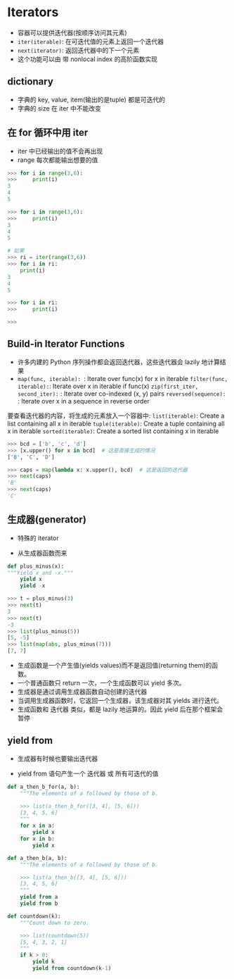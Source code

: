 # Iterators
- 容器可以提供迭代器(按顺序访问其元素)
- ```iter(iterable)```: 在可迭代值的元素上返回一个迭代器
- ```next(iterator)```: 返回迭代器中的下一个元素
- 这个功能可以由 带 nonlocal index 的高阶函数实现

## dictionary
- 字典的 key, value, item(输出的是tuple) 都是可迭代的
- 字典的 size 在 iter 中不能改变

## 在 for 循环中用 iter
- iter 中已经输出的值不会再出现
- range 每次都能输出想要的值
```python
>>> for i in range(3,6):
>>>     print(i)
3
4
5

>>> for i in range(3,6):
>>>     print(i)
3
4
5

# 如果
>>> ri = iter(range(3,6))
>>> for i in ri:
    print(i)
3
4
5

>>> for i in ri:
>>>     print(i)

>>> 
```

## Build-in Iterator Functions
- 许多内建的 Python 序列操作都会返回迭代器，这些迭代器会 lazily 地计算结果
- ```map(func, iterable): ```: Iterate over func(x) for x in iterable 
```filter(func, iterable):```: Iterate over x in iterable if func(x)
```zip(first_iter, second_iter):``` : Iterate over co-indexed (x, y) pairs
```reversed(sequence):``` : Iterate over x in a sequence in reverse order

要查看迭代器的内容，将生成的元素放入一个容器中:
```list(iterable)```: Create a list containing all x in iterable
```tuple(iterable)```: Create a tuple containing all x in iterable
```sorted(iterable)```: Create a sorted list containing x in iterable

```python
>>> bcd = ['b', 'c', 'd']
>>> [x.upper() for x in bcd]  # 这是直接生成的情况
['B', 'C', 'D']

>>> caps = map(lambda x: x.upper(), bcd)  # 这是返回的迭代器 
>>> next(caps)
'B'
>>> next(caps)
'C'
```

## 生成器(generator)
- 特殊的 iterator

- 从生成器函数而来

  
```python
def plus_minus(x):
"""Yield x and -x."""
    yield x
    yield -x

>>> t = plus_minus(3)
>>> next(t)
3
>>> next(t)
-3
>>> list(plus_minus(5))
[5, -5]
>>> list(map(abs, plus_minus(7)))
[7, 7]

```


- 生成函数是一个产生值(yields values)而不是返回值(returning them)的函数。
- 一个普通函数只 return 一次，一个生成函数可以 yield 多次。
- 生成器是通过调用生成器函数自动创建的迭代器
- 当调用生成器函数时，它返回一个生成器，该生成器对其 yields 进行迭代。
- 生成函数和 迭代器 类似，都是 lazily 地运算的。因此 yield 后在那个框架会暂停

## yield from
- 生成器有时候也要输出迭代器

- yield from 语句产生一个 迭代器 或 所有可迭代的值

  
```python
def a_then_b_for(a, b):
    """The elements of a followed by those of b.

    >>> list(a_then_b_for([3, 4], [5, 6]))
    [3, 4, 5, 6]
    """
    for x in a:
        yield x
    for x in b:
        yield x

def a_then_b(a, b):
    """The elements of a followed by those of b.

    >>> list(a_then_b([3, 4], [5, 6]))
    [3, 4, 5, 6]
    """
    yield from a
    yield from b

def countdown(k):
    """Count down to zero.

    >>> list(countdown(5))
    [5, 4, 3, 2, 1]
    """
    if k > 0:
        yield k
        yield from countdown(k-1)
```